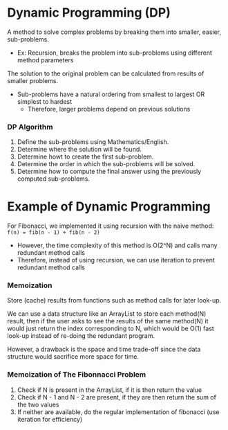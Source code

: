 # Dynamic Programming (DP)
A method to solve complex problems by breaking them into smaller, easier, sub-problems.  
- Ex: Recursion, breaks the problem into sub-problems using different method parameters

The solution to the original problem can be calculated from results of smaller problems.
- Sub-problems have a natural ordering from smallest to largest OR simplest to hardest
  - Therefore, larger problems depend on previous solutions
  
### DP Algorithm
1. Define the sub-problems using Mathematics/English.  
2. Determine where the solution will be found.  
3. Determine howt to create the first sub-problem.  
4. Determine the order in which the sub-problems will be solved.  
5. Determine how to compute the final answer using the previously computed sub-problems.

# Example of Dynamic Programming
For Fibonacci, we implemented it using recursion with the naive method: ```f(n) = fib(n - 1) + fib(n - 2)```
- However, the time complexity of this method is O(2^N) and calls many redundant method calls
- Therefore, instead of using recursion, we can use iteration to prevent redundant method calls

### Memoization
Store (cache) results from functions such as method calls for later look-up.

We can use a data structure like an ArrayList to store each method(N) result, then if the user asks to see the results of the
same method(N) it would just return the index corresponding to N, which would be O(1) fast look-up instead of re-doing
the redundant program.

However, a drawback is the space and time trade-off since the data structure would sacrifice more space for time.

### Memoization of The Fibonnacci Problem
1. Check if N is present in the ArrayList, if it is then return the value  
2. Check if N - 1 and N - 2 are present, if they are then return the sum of the two values  
3. If neither are available, do the regular implementation of fibonacci (use iteration for efficiency)

